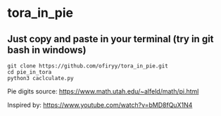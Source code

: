 # tora_in_pie

## Just copy and paste in your terminal (try in git bash in windows)
```
git clone https://github.com/ofiryy/tora_in_pie.git
cd pie_in_tora
python3 caclculate.py

```
Pie digits source: https://www.math.utah.edu/~alfeld/math/pi.html

Inspired by: https://www.youtube.com/watch?v=bMD8fQuX1N4 
